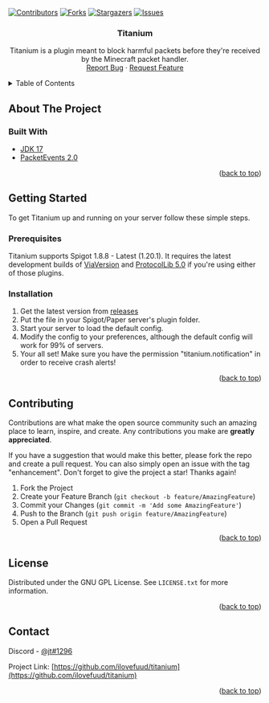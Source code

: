 <div id="top"></div>
<!--
*** Thanks for checking out the Best-README-Template. If you have a suggestion
*** that would make this better, please fork the repo and create a pull request
*** or simply open an issue with the tag "enhancement".
*** Don't forget to give the project a star!
*** Thanks again! Now go create something AMAZING! :D
-->



<!-- PROJECT SHIELDS -->
<!--
*** I'm using markdown "reference style" links for readability.
*** Reference links are enclosed in brackets [ ] instead of parentheses ( ).
*** See the bottom of this document for the declaration of the reference variables
*** for contributors-url, forks-url, etc. This is an optional, concise syntax you may use.
*** https://www.markdownguide.org/basic-syntax/#reference-style-links
-->
[![Contributors][contributors-shield]][contributors-url]
[![Forks][forks-shield]][forks-url]
[![Stargazers][stars-shield]][stars-url]
[![Issues][issues-shield]][issues-url]


<!-- PROJECT LOGO -->
<!--<br />
<div align="center">
  <a href="https://github.com/ilovefuud/titanium">
    <img src="images/logo.png" alt="Logo" width="80" height="80">
  </a> -->

<h3 align="center">Titanium</h3>

  <p align="center">
    Titanium is a plugin meant to block harmful packets before they're received by the Minecraft packet handler.
    <br />
    <a href="https://github.com/ilovefuud/titanium/issues">Report Bug</a>
    ·
    <a href="https://github.com/ilovefuud/titanium/issues">Request Feature</a>
  </p>
</div>



<!-- TABLE OF CONTENTS -->
<details>
  <summary>Table of Contents</summary>
  <ol>
    <li>
      <a href="#about-the-project">About The Project</a>
      <ul>
        <li><a href="#built-with">Built With</a></li>
      </ul>
    </li>
    <li>
      <a href="#getting-started">Getting Started</a>
      <ul>
        <li><a href="#prerequisites">Prerequisites</a></li>
        <li><a href="#installation">Installation</a></li>
      </ul>
    </li>
    <li><a href="#contributing">Contributing</a></li>
    <li><a href="#license">License</a></li>
    <li><a href="#contact">Contact</a></li>
  </ol>
</details>



<!-- ABOUT THE PROJECT -->
## About The Project

### Built With

* [JDK 17](https://www.oracle.com/java/technologies/javase/jdk17-archive-downloads.html)
* [PacketEvents 2.0](https://github.com/retrooper/packetevents/tree/2.0)

<p align="right">(<a href="#top">back to top</a>)</p>



<!-- GETTING STARTED -->
## Getting Started

To get Titanium up and running on your server follow these simple steps.

### Prerequisites
Titanium supports Spigot 1.8.8 - Latest (1.20.1). It requires the latest development builds of [ViaVersion](https://ci.viaversion.com/job/ViaVersion-DEV/) and [ProtocolLib 5.0](https://ci.dmulloy2.net/job/ProtocolLib/com.comphenix.protocol$ProtocolLib/) 
if you're using either of those plugins.

### Installation

1. Get the latest version from [releases](https://github.com/ilovefuud/Titanium/releases)
2. Put the file in your Spigot/Paper server's plugin folder.
3. Start your server to load the default config.
4. Modify the config to your preferences, although the default config will work for 99% of servers.
5. Your all set! Make sure you have the permission "titanium.notification" in order to receive crash alerts!

<p align="right">(<a href="#top">back to top</a>)</p>



<!-- CONTRIBUTING -->
## Contributing

Contributions are what make the open source community such an amazing place to learn, inspire, and create. Any contributions you make are **greatly appreciated**.

If you have a suggestion that would make this better, please fork the repo and create a pull request. You can also simply open an issue with the tag "enhancement".
Don't forget to give the project a star! Thanks again!

1. Fork the Project
2. Create your Feature Branch (`git checkout -b feature/AmazingFeature`)
3. Commit your Changes (`git commit -m 'Add some AmazingFeature'`)
4. Push to the Branch (`git push origin feature/AmazingFeature`)
5. Open a Pull Request

<p align="right">(<a href="#top">back to top</a>)</p>



<!-- LICENSE -->
## License

Distributed under the GNU GPL License. See `LICENSE.txt` for more information.

<p align="right">(<a href="#top">back to top</a>)</p>



<!-- CONTACT -->
## Contact

Discord - [@jt#1296](http://discord.strafe.us)

Project Link: [https://github.com/ilovefuud/titanium](https://github.com/ilovefuud/titanium)

<p align="right">(<a href="#top">back to top</a>)</p>



<!-- MARKDOWN LINKS & IMAGES -->
<!-- https://www.markdownguide.org/basic-syntax/#reference-style-links -->
[contributors-shield]: https://img.shields.io/github/contributors/ilovefuud/titanium.svg?style=for-the-badge
[contributors-url]: https://github.com/ilovefuud/titanium/graphs/contributors
[forks-shield]: https://img.shields.io/github/forks/ilovefuud/titanium.svg?style=for-the-badge
[forks-url]: https://github.com/ilovefuud/titanium/network/members
[stars-shield]: https://img.shields.io/github/stars/ilovefuud/titanium.svg?style=for-the-badge
[stars-url]: https://github.com/ilovefuud/titanium/stargazers
[issues-shield]: https://img.shields.io/github/issues/ilovefuud/titanium.svg?style=for-the-badge
[issues-url]: https://github.com/ilovefuud/titanium/issues
[license-shield]: https://img.shields.io/github/license/ilovefuud/titanium.svg?style=for-the-badge
[license-url]: https://github.com/ilovefuud/titanium/blob/master/LICENSE.txt
[product-screenshot]: images/screenshot.png
